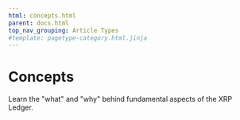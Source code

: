 ```yaml
---
html: concepts.html
parent: docs.html
top_nav_grouping: Article Types
#template: pagetype-category.html.jinja
---
```

# Concepts

Learn the "what" and "why" behind fundamental aspects of the XRP Ledger.
